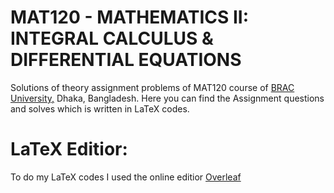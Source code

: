 # MAT120 - MATHEMATICS II: INTEGRAL CALCULUS & DIFFERENTIAL EQUATIONS
Solutions of theory assignment problems of MAT120 course of [BRAC University,](https://www.bracu.ac.bd/) Dhaka, Bangladesh.
Here you can find the Assignment questions and solves which is written in LaTeX codes.
# LaTeX Editior:
To do my LaTeX codes I used the online editior [Overleaf](https://www.overleaf.com/)
